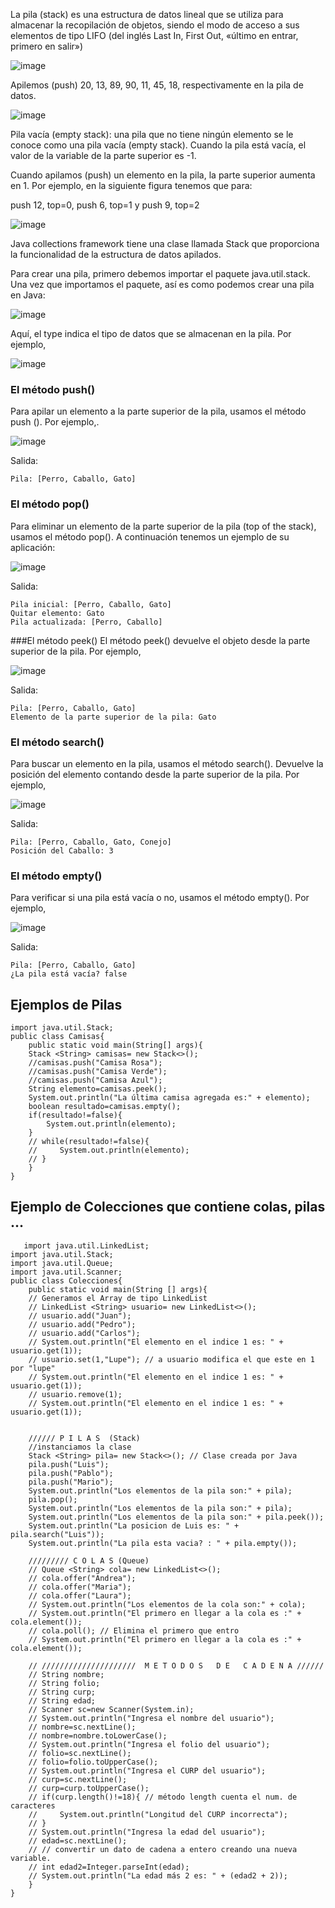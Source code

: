 La pila (stack) es una estructura de datos lineal que se utiliza para almacenar la
recopilación de objetos, siendo el modo de acceso a sus elementos de tipo LIFO (del
inglés Last In, First Out, «último en entrar, primero en salir»)

![image](https://user-images.githubusercontent.com/91554777/181835785-599cfa9a-d547-4702-9400-3a4aea4f1718.png)

Apilemos (push) 20, 13, 89, 90, 11, 45, 18, respectivamente en la pila de datos.

![image](https://user-images.githubusercontent.com/91554777/181835842-fe2b8110-f762-4b1c-9ac3-bf9ef8437c3e.png)

Pila vacía (empty stack): una pila que no tiene ningún elemento se le conoce como una
pila vacía (empty stack). Cuando la pila está vacía, el valor de la variable de la parte
superior es -1.

Cuando apilamos (push) un elemento en la pila, la parte superior aumenta en 1. Por
ejemplo, en la siguiente figura tenemos que para:

push 12, top=0, push 6, top=1 y push 9, top=2

![image](https://user-images.githubusercontent.com/91554777/181835985-70971d49-c1ef-4e88-8b43-0f10c90eaef9.png)

Java collections framework tiene una clase llamada Stack que proporciona la
funcionalidad de la estructura de datos apilados.

Para crear una pila, primero debemos importar el paquete java.util.stack. Una vez que
importamos el paquete, así es como podemos crear una pila en Java:

![image](https://user-images.githubusercontent.com/91554777/181836057-d9e0bb2b-8dd3-4f79-b068-8c24eb0863e9.png)

Aquí, el type indica el tipo de datos que se almacenan en la pila. Por ejemplo,

![image](https://user-images.githubusercontent.com/91554777/181836103-6f46117f-83c6-4d6c-b95e-2723f3051d8c.png)

### El método push()
Para apilar un elemento a la parte superior de la pila, usamos el método push (). Por
ejemplo,.

![image](https://user-images.githubusercontent.com/91554777/181836181-669abd0d-d7ae-476c-9d96-b3937ff7c5ce.png)

Salida:

    Pila: [Perro, Caballo, Gato]

### El método pop()
Para eliminar un elemento de la parte superior de la pila (top of the stack), usamos el
método pop(). A continuación tenemos un ejemplo de su aplicación:

![image](https://user-images.githubusercontent.com/91554777/181836291-eec0fc47-5e31-456c-8b9f-edf3520d0f15.png)

Salida:

    Pila inicial: [Perro, Caballo, Gato]
    Quitar elemento: Gato
    Pila actualizada: [Perro, Caballo]

###El método peek()
El método peek() devuelve el objeto desde la parte superior de la pila. Por ejemplo,

![image](https://user-images.githubusercontent.com/91554777/181836504-364873f4-11f0-4c87-8fca-545cbab4563b.png)

Salida:

    Pila: [Perro, Caballo, Gato]
    Elemento de la parte superior de la pila: Gato

### El método search()
Para buscar un elemento en la pila, usamos el método search(). Devuelve la posición del
elemento contando desde la parte superior de la pila. Por ejemplo,

![image](https://user-images.githubusercontent.com/91554777/181836594-b298d4f5-b18a-4667-ad42-f87eba3689e2.png)

Salida:

    Pila: [Perro, Caballo, Gato, Conejo]
    Posición del Caballo: 3

### El método empty()
Para verificar si una pila está vacía o no, usamos el método empty(). Por ejemplo,

![image](https://user-images.githubusercontent.com/91554777/181836683-33933b1a-b1ea-49a1-a400-9ccfa5bc3c2a.png)

Salida:

    Pila: [Perro, Caballo, Gato]
    ¿La pila está vacía? false




## Ejemplos de Pilas

    import java.util.Stack;
    public class Camisas{
        public static void main(String[] args){
        Stack <String> camisas= new Stack<>();
        //camisas.push("Camisa Rosa");
        //camisas.push("Camisa Verde");
        //camisas.push("Camisa Azul");
        String elemento=camisas.peek();
        System.out.println("La última camisa agregada es:" + elemento);
        boolean resultado=camisas.empty();
        if(resultado!=false){
            System.out.println(elemento);
        }
        // while(resultado!=false){
        //     System.out.println(elemento);
        // }
        }
    }


   ## Ejemplo de Colecciones que contiene colas, pilas ...

       import java.util.LinkedList;
    import java.util.Stack;
    import java.util.Queue;
    import java.util.Scanner;
    public class Colecciones{
        public static void main(String [] args){
        // Generamos el Array de tipo LinkedList 
        // LinkedList <String> usuario= new LinkedList<>();
        // usuario.add("Juan");
        // usuario.add("Pedro");
        // usuario.add("Carlos");
        // System.out.println("El elemento en el indice 1 es: " + usuario.get(1));
        // usuario.set(1,"Lupe"); // a usuario modifica el que este en 1 por "lupe"
        // System.out.println("El elemento en el indice 1 es: " + usuario.get(1));
        // usuario.remove(1);
        // System.out.println("El elemento en el indice 1 es: " + usuario.get(1));
    
    
        ////// P I L A S  (Stack)
        //instanciamos la clase
        Stack <String> pila= new Stack<>(); // Clase creada por Java
        pila.push("Luis");
        pila.push("Pablo");
        pila.push("Mario");
        System.out.println("Los elementos de la pila son:" + pila);
        pila.pop();
        System.out.println("Los elementos de la pila son:" + pila);
        System.out.println("Los elementos de la pila son:" + pila.peek());
        System.out.println("La posicion de Luis es: " + pila.search("Luis"));
        System.out.println("La pila esta vacia? : " + pila.empty());
    
        ///////// C O L A S (Queue)
        // Queue <String> cola= new LinkedList<>();
        // cola.offer("Andrea");
        // cola.offer("Maria");
        // cola.offer("Laura");
        // System.out.println("Los elementos de la cola son:" + cola);
        // System.out.println("El primero en llegar a la cola es :" + cola.element());
        // cola.poll(); // Elimina el primero que entro 
        // System.out.println("El primero en llegar a la cola es :" + cola.element());
        
        // /////////////////////  M E T O D O S   D E   C A D E N A //////
        // String nombre;
        // String folio;
        // String curp;
        // String edad;
        // Scanner sc=new Scanner(System.in); 
        // System.out.println("Ingresa el nombre del usuario");
        // nombre=sc.nextLine();
        // nombre=nombre.toLowerCase();
        // System.out.println("Ingresa el folio del usuario");
        // folio=sc.nextLine();
        // folio=folio.toUpperCase();
        // System.out.println("Ingresa el CURP del usuario");
        // curp=sc.nextLine();
        // curp=curp.toUpperCase();
        // if(curp.length()!=18){ // método length cuenta el num. de caracteres
        //     System.out.println("Longitud del CURP incorrecta");
        // }
        // System.out.println("Ingresa la edad del usuario");
        // edad=sc.nextLine();
        // // convertir un dato de cadena a entero creando una nueva variable.
        // int edad2=Integer.parseInt(edad);
        // System.out.println("La edad más 2 es: " + (edad2 + 2));
        }
    }

